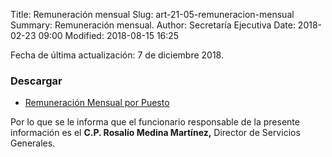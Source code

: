Title: Remuneración mensual
Slug: art-21-05-remuneracion-mensual
Summary: Remuneración mensual.
Author: Secretaría Ejecutiva
Date: 2018-02-23 09:00
Modified: 2018-08-15 16:25


Fecha de última actualización: 7 de diciembre 2018.

### Descargar

* [Remuneración Mensual por Puesto](remuneracion-mensual-por-puesto.pdf)

Por lo que se le informa que el funcionario responsable de la presente información es el **C.P. Rosalío Medina Martínez,** Director de Servicios Generales.
